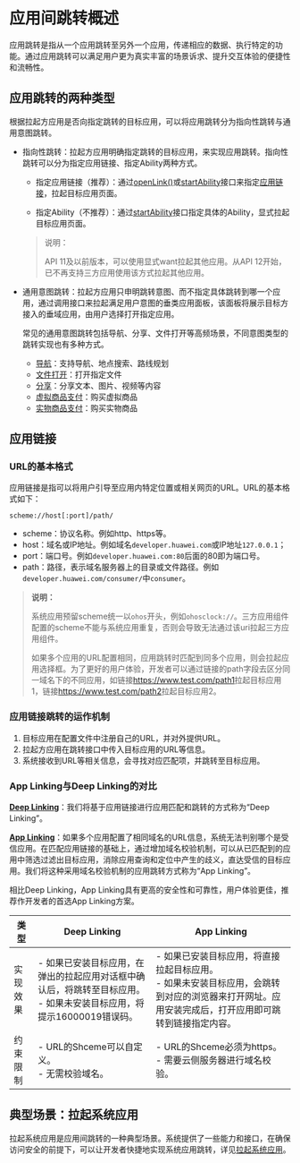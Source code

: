 # 应用间跳转概述

应用跳转是指从一个应用跳转至另外一个应用，传递相应的数据、执行特定的功能。通过应用跳转可以满足用户更为真实丰富的场景诉求、提升交互体验的便捷性和流畅性。


## 应用跳转的两种类型

根据拉起方应用是否向指定跳转的目标应用，可以将应用跳转分为指向性跳转与通用意图跳转。

- 指向性跳转：拉起方应用明确指定跳转的目标应用，来实现应用跳转。指向性跳转可以分为指定应用链接、指定Ability两种方式。

    - 指定应用链接（推荐）：通过[openLink()](../reference/apis-ability-kit/js-apis-inner-application-uiAbilityContext.md#uiabilitycontextopenlink12)或[startAbility](../reference/apis-ability-kit/js-apis-inner-application-uiAbilityContext.md#uiabilitycontextstartability)接口来指定[应用链接](#应用链接)，拉起目标应用页面。


    - 指定Ability（不推荐）：通过[startAbility](../reference/apis-ability-kit/js-apis-inner-application-uiAbilityContext.md#uiabilitycontextstartability)接口指定具体的Ability，显式拉起目标应用页面。

    > 说明：
    >
    > API 11及以前版本，可以使用显式want拉起其他应用。从API 12开始，已不再支持三方应用使用该方式拉起其他应用。

- 通用意图跳转：拉起方应用只申明跳转意图、而不指定具体跳转到哪一个应用，通过调用接口来拉起满足用户意图的垂类应用面板，该面板将展示目标方接入的垂域应用，由用户选择打开指定应用。

    常见的通用意图跳转包括导航、分享、文件打开等高频场景，不同意图类型的跳转实现也有多种方式。

    - [导航](start-intent-panel.md)：支持导航、地点搜索、路线规划
    - [文件打开](https://developer.huawei.com/consumer/cn/doc/harmonyos-faqs-V5/faqs-ability-kit-V5#section1754281913224)：打开指定文件
    - [分享](https://developer.huawei.com/consumer/cn/doc/harmonyos-guides-V5/share-introduction-V5)：分享文本、图片、视频等内容
    - [虚拟商品支付](https://developer.huawei.com/consumer/cn/doc/harmonyos-guides-V5/iap-introduction-V5)：购买虚拟商品
    - [实物商品支付](https://developer.huawei.com/consumer/cn/doc/harmonyos-guides-V5/payment-introduction-V5)：购买实物商品


## 应用链接

### URL的基本格式

应用链接是指可以将用户引导至应用内特定位置或相关网页的URL。URL的基本格式如下：
```
scheme://host[:port]/path/
```

- scheme：协议名称。例如http、https等。
- host：域名或IP地址。例如域名`developer.huawei.com`或IP地址`127.0.0.1`；
- port：端口号。例如`developer.huawei.com:80`后面的80即为端口号。
- path：路径，表示域名服务器上的目录或文件路径。例如`developer.huawei.com/consumer/`中`consumer`。

> **说明：**
> 
> 系统应用预留scheme统一以`ohos`开头，例如`ohosclock://`。三方应用组件配置的scheme不能与系统应用重复，否则会导致无法通过该uri拉起三方应用组件。 
> 
> 如果多个应用的URL配置相同，应用跳转时匹配到同多个应用，则会拉起应用选择框。为了更好的用户体验，开发者可以通过链接的path字段去区分同一域名下的不同应用，如链接<https://www.test.com/path1>拉起目标应用1，链接<https://www.test.com/path2>拉起目标应用2。

### 应用链接跳转的运作机制

1. 目标应用在配置文件中注册自己的URL，并对外提供URL。
2. 拉起方应用在跳转接口中传入目标应用的URL等信息。
3. 系统接收到URL等相关信息，会寻找对应匹配项，并跳转至目标应用。


### App Linking与Deep Linking的对比

[**Deep Linking**](./deep-linking-startup.md)：我们将基于应用链接进行应用匹配和跳转的方式称为“Deep Linking”。

[**App Linking**](./app-linking-startup.md)：如果多个应用配置了相同域名的URL信息，系统无法判别哪个是受信应用。在匹配应用链接的基础上，通过增加域名校验机制，可以从已匹配到的应用中筛选过滤出目标应用，消除应用查询和定位中产生的歧义，直达受信的目标应用。我们将这种采用域名校验机制的应用跳转方式称为“App Linking”。

相比Deep Linking，App Linking具有更高的安全性和可靠性，用户体验更佳，推荐作开发者的首选App Linking方案。

| 类型 | Deep Linking | App Linking |
| -------- | -------- |-------- |
| 实现效果 | - 如果已安装目标应用，在弹出的拉起应用对话框中确认后，将跳转至目标应用。<br/> - 如果未安装目标应用，将提示16000019错误码。 | - 如果已安装目标应用，将直接拉起目标应用。<br/> - 如果未安装目标应用，会跳转到对应的浏览器来打开网址。应用安装完成后，打开应用即可跳转到链接指定内容。 |
| 约束限制 | - URL的Shceme可以自定义。<br/> - 无需校验域名。 | - URL的Shceme必须为https。<br/> - 需要云侧服务器进行域名校验。|



## 典型场景：拉起系统应用

拉起系统应用是应用间跳转的一种典型场景。系统提供了一些能力和接口，在确保访问安全的前提下，可以让开发者快捷地实现系统应用跳转，详见[拉起系统应用](system-app-startup.md)。

